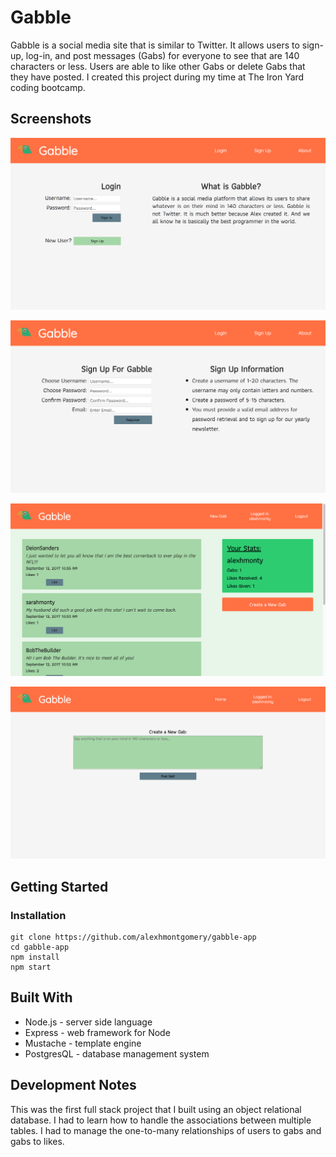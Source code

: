 # Gabble

Gabble is a social media site that is similar to Twitter. It allows users to sign-up, log-in, and post messages (Gabs) for everyone to see that are 140 characters or less. Users are able to like other Gabs or delete Gabs that they have posted.
I created this project during my time at The Iron Yard coding bootcamp.

## Screenshots

![Login page](/screenshots/screenshot-login.png)

![Sign-Up page](/screenshots/screenshot-register.png)

![Home page after Login](/screenshots/screenshot-home.png)

![Post a new Gab](/screenshots/screenshot-postgab.png)

## Getting Started

### Installation
```
git clone https://github.com/alexhmontgomery/gabble-app
cd gabble-app
npm install
npm start
```

## Built With
* Node.js - server side language
* Express - web framework for Node
* Mustache - template engine
* PostgresQL - database management system

## Development Notes
This was the first full stack project that I built using an object relational database. I had to learn how to handle the associations between multiple tables. I had to manage the one-to-many relationships of users to gabs and gabs to likes. 
